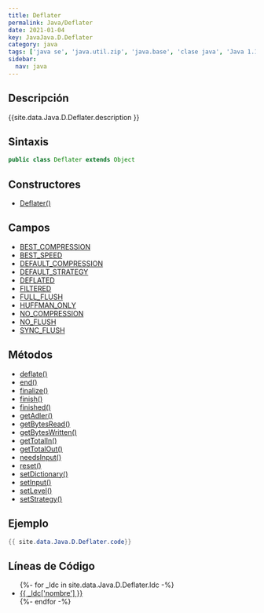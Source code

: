 ```yaml
---
title: Deflater
permalink: Java/Deflater
date: 2021-01-04
key: JavaJava.D.Deflater
category: java
tags: ['java se', 'java.util.zip', 'java.base', 'clase java', 'Java 1.1']
sidebar: 
  nav: java
---
```


## Descripción
{{site.data.Java.D.Deflater.description }}

## Sintaxis
~~~java
public class Deflater extends Object
~~~

## Constructores
* [Deflater()](/Java/Deflater/Deflater/)

## Campos
* [BEST_COMPRESSION](/Java/Deflater/BEST_COMPRESSION)
* [BEST_SPEED](/Java/Deflater/BEST_SPEED)
* [DEFAULT_COMPRESSION](/Java/Deflater/DEFAULT_COMPRESSION)
* [DEFAULT_STRATEGY](/Java/Deflater/DEFAULT_STRATEGY)
* [DEFLATED](/Java/Deflater/DEFLATED)
* [FILTERED](/Java/Deflater/FILTERED)
* [FULL_FLUSH](/Java/Deflater/FULL_FLUSH)
* [HUFFMAN_ONLY](/Java/Deflater/HUFFMAN_ONLY)
* [NO_COMPRESSION](/Java/Deflater/NO_COMPRESSION)
* [NO_FLUSH](/Java/Deflater/NO_FLUSH)
* [SYNC_FLUSH](/Java/Deflater/SYNC_FLUSH)

## Métodos
* [deflate()](/Java/Deflater/deflate)
* [end()](/Java/Deflater/end)
* [finalize()](/Java/Deflater/finalize)
* [finish()](/Java/Deflater/finish)
* [finished()](/Java/Deflater/finished)
* [getAdler()](/Java/Deflater/getAdler)
* [getBytesRead()](/Java/Deflater/getBytesRead)
* [getBytesWritten()](/Java/Deflater/getBytesWritten)
* [getTotalIn()](/Java/Deflater/getTotalIn)
* [getTotalOut()](/Java/Deflater/getTotalOut)
* [needsInput()](/Java/Deflater/needsInput)
* [reset()](/Java/Deflater/reset)
* [setDictionary()](/Java/Deflater/setDictionary)
* [setInput()](/Java/Deflater/setInput)
* [setLevel()](/Java/Deflater/setLevel)
* [setStrategy()](/Java/Deflater/setStrategy)

## Ejemplo
~~~java
{{ site.data.Java.D.Deflater.code}}
~~~

## Líneas de Código
<ul>
{%- for _ldc in site.data.Java.D.Deflater.ldc -%}
   <li>
       <a href="{{_ldc['url'] }}">{{ _ldc['nombre'] }}</a>
   </li>
{%- endfor -%}
</ul>
